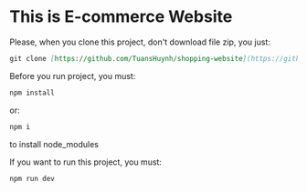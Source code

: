 # This is E-commerce Website

Please, when you clone this project, don't download file zip, you just: 
```markdown
git clone [https://github.com/TuansHuynh/shopping-website](https://github.com/TuansHuynh/shopping-website)
```

Before you run project, you must:
```js
npm install
```
or: 
```js
npm i
```
to install node_modules

If you want to run this project, you must:
```js
npm run dev
```
